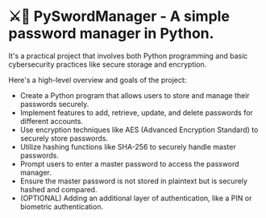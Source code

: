 # ⚔️🐍 PySwordManager - A simple password manager in Python.

It's a practical project that involves both Python programming and basic cybersecurity practices like secure storage and encryption.

Here's a high-level overview and goals of the project:

- Create a Python program that allows users to store and manage their passwords securely.
- Implement features to add, retrieve, update, and delete passwords for different accounts.
- Use encryption techniques like AES (Advanced Encryption Standard) to securely store passwords.
- Utilize hashing functions like SHA-256 to securely handle master passwords.
- Prompt users to enter a master password to access the password manager.
- Ensure the master password is not stored in plaintext but is securely hashed and compared.
- (OPTIONAL) Adding an additional layer of authentication, like a PIN or biometric authentication.
